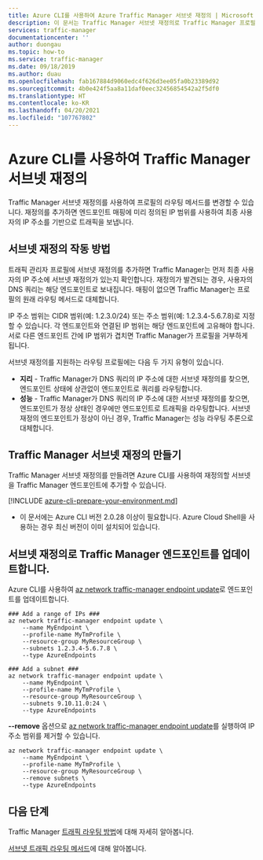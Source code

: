 ```yaml
---
title: Azure CLI를 사용하여 Azure Traffic Manager 서브넷 재정의 | Microsoft Docs
description: 이 문서는 Traffic Manager 서브넷 재정의로 Traffic Manager 프로필의 라우팅 방법을 재정의하여 엔드포인트 매핑에 미리 정의된 IP 범위를 통해 최종 사용자의 IP 주소를 기반으로 하는 엔드포인트로 트래픽을 보내는 방법을 이해하는 데 도움이 됩니다.
services: traffic-manager
documentationcenter: ''
author: duongau
ms.topic: how-to
ms.service: traffic-manager
ms.date: 09/18/2019
ms.author: duau
ms.openlocfilehash: fab167884d9060edc4f626d3ee05fa0b23389d92
ms.sourcegitcommit: 4b0e424f5aa8a11daf0eec32456854542a2f5df0
ms.translationtype: HT
ms.contentlocale: ko-KR
ms.lasthandoff: 04/20/2021
ms.locfileid: "107767802"
---
```

# <a name="traffic-manager-subnet-override-using-azure-cli"></a>Azure CLI를 사용하여 Traffic Manager 서브넷 재정의

Traffic Manager 서브넷 재정의를 사용하여 프로필의 라우팅 메서드를 변경할 수 있습니다.  재정의를 추가하면 엔드포인트 매핑에 미리 정의된 IP 범위를 사용하여 최종 사용자의 IP 주소를 기반으로 트래픽을 보냅니다. 

## <a name="how-subnet-override-works"></a>서브넷 재정의 작동 방법

트래픽 관리자 프로필에 서브넷 재정의를 추가하면 Traffic Manager는 먼저 최종 사용자의 IP 주소에 서브넷 재정의가 있는지 확인합니다. 재정의가 발견되는 경우, 사용자의 DNS 쿼리는 해당 엔드포인트로 보내집니다.  매핑이 없으면 Traffic Manager는 프로필의 원래 라우팅 메서드로 대체합니다. 

IP 주소 범위는 CIDR 범위(예: 1.2.3.0/24) 또는 주소 범위(예: 1.2.3.4-5.6.7.8)로 지정할 수 있습니다. 각 엔드포인트와 연결된 IP 범위는 해당 엔드포인트에 고유해야 합니다. 서로 다른 엔드포인트 간에 IP 범위가 겹치면 Traffic Manager가 프로필을 거부하게 됩니다.

서브넷 재정의를 지원하는 라우팅 프로필에는 다음 두 가지 유형이 있습니다.

* **지리** - Traffic Manager가 DNS 쿼리의 IP 주소에 대한 서브넷 재정의를 찾으면, 엔드포인트 상태에 상관없이 엔드포인트로 쿼리를 라우팅합니다.
* **성능** - Traffic Manager가 DNS 쿼리의 IP 주소에 대한 서브넷 재정의를 찾으면, 엔드포인트가 정상 상태인 경우에만 엔드포인트로 트래픽을 라우팅합니다.  서브넷 재정의 엔드포인트가 정상이 아닌 경우, Traffic Manager는 성능 라우팅 추론으로 대체합니다.

## <a name="create-a-traffic-manager-subnet-override"></a>Traffic Manager 서브넷 재정의 만들기

Traffic Manager 서브넷 재정의를 만들려면 Azure CLI를 사용하여 재정의할 서브넷을 Traffic Manager 엔드포인트에 추가할 수 있습니다.

[!INCLUDE [azure-cli-prepare-your-environment.md](../../includes/azure-cli-prepare-your-environment.md)]

- 이 문서에는 Azure CLI 버전 2.0.28 이상이 필요합니다. Azure Cloud Shell을 사용하는 경우 최신 버전이 이미 설치되어 있습니다.

## <a name="update-the-traffic-manager-endpoint-with-subnet-override"></a>서브넷 재정의로 Traffic Manager 엔드포인트를 업데이트합니다.
Azure CLI를 사용하여 [az network traffic-manager endpoint update](/cli/azure/network/traffic-manager/endpoint#az_network_traffic_manager_endpoint_update)로 엔드포인트를 업데이트합니다.

```azurecli-interactive
### Add a range of IPs ###
az network traffic-manager endpoint update \
    --name MyEndpoint \
    --profile-name MyTmProfile \
    --resource-group MyResourceGroup \
    --subnets 1.2.3.4-5.6.7.8 \
    --type AzureEndpoints

### Add a subnet ###
az network traffic-manager endpoint update \
    --name MyEndpoint \
    --profile-name MyTmProfile \
    --resource-group MyResourceGroup \
    --subnets 9.10.11.0:24 \
    --type AzureEndpoints
```

**--remove** 옵션으로 [az network traffic-manager endpoint update](/cli/azure/network/traffic-manager/endpoint#az_network_traffic_manager_endpoint_update)를 실행하여 IP 주소 범위를 제거할 수 있습니다.

```azurecli-interactive
az network traffic-manager endpoint update \
    --name MyEndpoint \
    --profile-name MyTmProfile \
    --resource-group MyResourceGroup \
    --remove subnets \
    --type AzureEndpoints
```

## <a name="next-steps"></a>다음 단계

Traffic Manager [트래픽 라우팅 방법](traffic-manager-routing-methods.md)에 대해 자세히 알아봅니다.

[서브넷 트래픽 라우팅 메서드](./traffic-manager-routing-methods.md#subnet-traffic-routing-method)에 대해 알아봅니다.